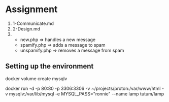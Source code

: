 # Assignment

1. 1-Communicate.md
2. 2-Design.md
3.
	* new.php => handles a new message
	* spamify.php => adds a message to spam
	* unspamify.php => removes a message from spam





## Setting up the environment

docker volume create mysqlv

docker run -d -p 80:80 -p 3306:3306 -v ~/projects/proton:/var/www/html -v mysqlv:/var/lib/mysql -e MYSQL_PASS="ronnie" --name lamp tutum/lamp
